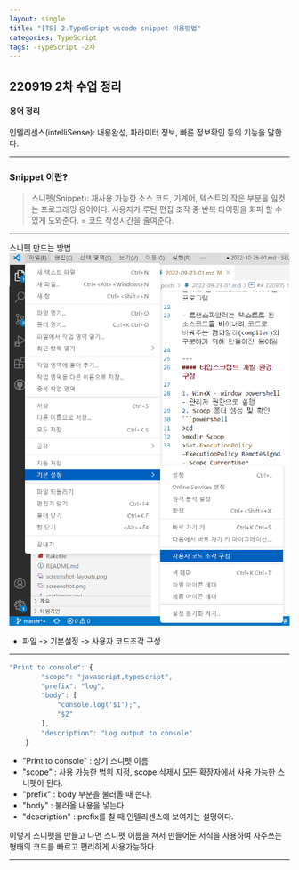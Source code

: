 ```yaml
---
layout: single
title: "[TS] 2.TypeScript vscode snippet 이용방법"
categories: TypeScript
tags: -TypeScript -2차 
---
```


## 220919 2차 수업 정리
#### 용어 정리
인텔리센스(intelliSense): 내용완성, 파라미터 정보, 빠른 정보확인 등의 기능을 말한다.

---
### Snippet 이란?
>스니펫(Snippet): 재사용 가능한 소스 코드, 기계어, 텍스트의 작은 부분을 일컷는 프로그래밍 용어이다.
사용자가 루틴 편집 조작 중 반복 타이핑을 회피 할 수 있게 도와준다.
= 코드 작성시간을 줄여준다.

---
스니펫 만드는 방법 
<img src="/snippet.png" alt="사진">
- 파일 -> 기본설정 -> 사용자 코드조각 구성

---

```javascript
"Print to console": {
		"scope": "javascript,typescript",
		"prefix": "log",
		"body": [
			"console.log('$1');",
			"$2"
		],
		"description": "Log output to console"
	}
```
- "Print to console" : 상기 스니펫 이름
- "scope" : 사용 가능한 범위 지정, scope 삭제시 모든 확장자에서 사용 가능한 스니펫이 된다.
- "prefix" : body 부분을 불러올 때 쓴다. 
- "body" : 불러올 내용을 넣는다.
- "description" : prefix를 칠 때 인텔리센스에 보여지는 설명이다.

이렇게 스니펫을 만들고 나면 스니펫 이름을 쳐서 만들어둔 서식을 사용하여 자주쓰는 형태의 코드를 빠르고 편리하게 사용가능하다.

---